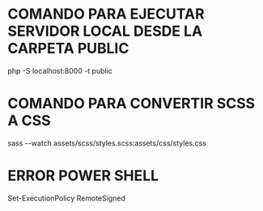 # COMANDO PARA EJECUTAR SERVIDOR LOCAL DESDE LA CARPETA PUBLIC
php -S localhost:8000 -t public

# COMANDO PARA CONVERTIR SCSS A CSS
sass --watch assets/scss/styles.scss:assets/css/styles.css

# ERROR POWER SHELL
Set-ExecutionPolicy RemoteSigned